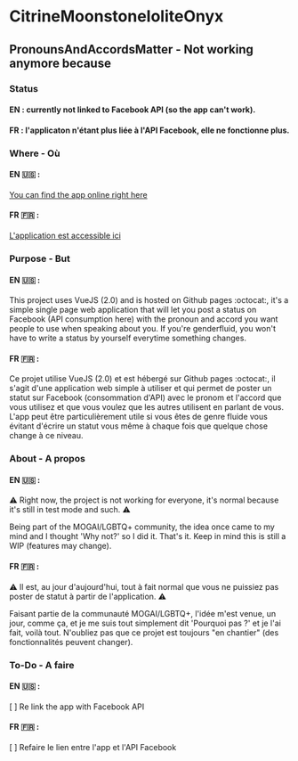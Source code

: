 # CitrineMoonstoneIoliteOnyx

## PronounsAndAccordsMatter - Not working anymore because 

### Status

#### EN : currently not linked to Facebook API (so the app can't work).

#### FR : l'applicaton n'étant plus liée à l'API Facebook, elle ne fonctionne plus.

### Where - Où

#### EN :us: :
[You can find the app online right here](https://modifiedchocolateunicorn.github.io/CitrineMoonstoneIoliteOnyx/)


#### FR :fr: :
[L'application est accessible ici](https://modifiedchocolateunicorn.github.io/CitrineMoonstoneIoliteOnyx/)

### Purpose - But

#### EN :us: :
This project uses VueJS (2.0) and is hosted on Github pages :octocat:, it's a simple single page web application that will let you post a status on Facebook (API consumption here) with the pronoun and accord you want people to use when speaking about you. If you're genderfluid, you won't have to write a status by yourself everytime something changes.

#### FR :fr: :
Ce projet utilise VueJS (2.0) et est hébergé sur Github pages :octocat:, il s'agit d'une application web simple à utiliser et qui permet de poster un statut sur Facebook (consommation d'API) avec le pronom et l'accord que vous utilisez et que vous voulez que les autres utilisent en parlant de vous. L'app peut être particulièrement utile si vous êtes de genre fluide vous évitant d'écrire un statut vous même à chaque fois que quelque chose change à ce niveau.

### About - A propos

#### EN :us: :

:warning: Right now, the project is not working for everyone, it's normal because it's still in test mode and such. :warning:

Being part of the MOGAI/LGBTQ+ community, the idea once came to my mind and I thought 'Why not?' so I did it. That's it. Keep in mind this is still a WIP (features may change).

#### FR :fr: :

:warning: Il est, au jour d'aujourd'hui, tout à fait normal que vous ne puissiez pas poster de statut à partir de l'application. :warning:

Faisant partie de la communauté MOGAI/LGBTQ+, l'idée m'est venue, un jour, comme ça, et je me suis tout simplement dit 'Pourquoi pas ?' et je l'ai fait, voilà tout. N'oubliez pas que ce projet est toujours "en chantier" (des fonctionnalités peuvent changer).

### To-Do - A faire

#### EN :us: :
[ ] Re link the app with Facebook API

#### FR :fr: :
[ ] Refaire le lien entre l'app et l'API Facebook
